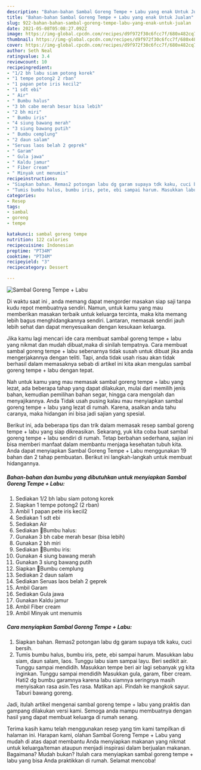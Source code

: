 ```yaml
---
description: "Bahan-bahan Sambal Goreng Tempe + Labu yang enak Untuk Jualan"
title: "Bahan-bahan Sambal Goreng Tempe + Labu yang enak Untuk Jualan"
slug: 922-bahan-bahan-sambal-goreng-tempe-labu-yang-enak-untuk-jualan
date: 2021-05-08T05:08:27.092Z
image: https://img-global.cpcdn.com/recipes/d9f972f30c6fcc7f/680x482cq70/sambal-goreng-tempe-labu-foto-resep-utama.jpg
thumbnail: https://img-global.cpcdn.com/recipes/d9f972f30c6fcc7f/680x482cq70/sambal-goreng-tempe-labu-foto-resep-utama.jpg
cover: https://img-global.cpcdn.com/recipes/d9f972f30c6fcc7f/680x482cq70/sambal-goreng-tempe-labu-foto-resep-utama.jpg
author: Seth Neal
ratingvalue: 3.4
reviewcount: 10
recipeingredient:
- "1/2 bh labu siam potong korek"
- "1 tempe potong2 2 rban"
- "1 papan pete iris kecil2"
- "1 sdt ebi"
- " Air"
- " Bumbu halus"
- "3 bh cabe merah besar bisa lebih"
- "2 bh miri"
- " Bumbu iris"
- "4 siung bawang merah"
- "3 siung bawang putih"
- " Bumbu cemplung"
- "2 daun salam"
- "Seruas laos belah 2 geprek"
- " Garam"
- " Gula jawa"
- " Kaldu jamur"
- " Fiber cream"
- " Minyak unt menumis"
recipeinstructions:
- "Siapkan bahan. Remas2 potongan labu dg garam supaya tdk kaku, cuci bersih."
- "Tumis bumbu halus, bumbu iris, pete, ebi sampai harum. Masukkan labu siam, daun salam, laos. Tunggu labu siam sampai layu. Beri sedikit air. Tunggu sampai mendidih. Masukkan tempe beri air lagi sebanyak yg kita inginkan. Tunggu sampai mendidih Masukkan gula, garam, fiber cream. Hati2 dg bumbu garamnya karena labu siamnya seringnya masih menyisakan rasa asin.Tes rasa. Matikan api. Pindah ke mangkok sayur. Taburi bawang goreng."
categories:
- Resep
tags:
- sambal
- goreng
- tempe

katakunci: sambal goreng tempe 
nutrition: 122 calories
recipecuisine: Indonesian
preptime: "PT34M"
cooktime: "PT34M"
recipeyield: "3"
recipecategory: Dessert

---
```



![Sambal Goreng Tempe + Labu](https://img-global.cpcdn.com/recipes/d9f972f30c6fcc7f/680x482cq70/sambal-goreng-tempe-labu-foto-resep-utama.jpg)

Di waktu  saat ini , anda memang dapat mengorder masakan siap saji tanpa kudu repot membuatnya sendiri. Namun, untuk kamu yang mau memberikan masakan terbaik untuk keluarga tercinta, maka kita memang lebih bagus menghidangkannya sendiri. Lantaran, memasak sendiri jauh lebih sehat dan dapat menyesuaikan dengan kesukaan keluarga.

Jika kamu lagi mencari ide cara membuat sambal goreng tempe + labu yang nikmat dan mudah dibuat,maka di sinilah tempatnya. Cara membuat sambal goreng tempe + labu  sebenarnya tidak susah untuk dibuat jika anda mengerjakannya dengan teliti. Tapi, anda tidak usah risau akan tidak berhasil dalam memasaknya 
sebab di artikel ini kita akan mengulas sambal goreng tempe + labu dengan tepat.  



Nah untuk kamu yang mau memasak sambal goreng tempe + labu yang lezat, ada beberapa tahap yang dapat dilakukan, mulai dari memilih jenis bahan, kemudian pemilihan bahan segar, hingga cara mengolah dan menyajikannya. Anda Tidak usah pusing kalau mau menyiapkan sambal goreng tempe + labu yang lezat di rumah. Karena, asalkan anda  tahu caranya, maka hidangan ini bisa jadi sajian yang spesial.

Berikut ini, ada beberapa tips dan trik dalam memasak resep sambal goreng tempe + labu yang siap dikreasikan. Sekarang, yuk kita coba buat sambal goreng tempe + labu sendiri di rumah. Tetap berbahan sederhana, sajian ini bisa memberi manfaat dalam membantu menjaga kesehatan tubuh kita. Anda dapat menyiapkan Sambal Goreng Tempe + Labu menggunakan 19 bahan dan 2 tahap pembuatan. Berikut ini langkah-langkah untuk membuat hidangannya.

<!--inarticleads1-->

##### Bahan-bahan dan bumbu yang dibutuhkan untuk menyiapkan Sambal Goreng Tempe + Labu:

1. Sediakan 1/2 bh labu siam potong korek
1. Siapkan 1 tempe potong2 (2 rban)
1. Ambil 1 papan pete iris kecil2
1. Sediakan 1 sdt ebi
1. Sediakan  Air
1. Sediakan  🌸Bumbu halus:
1. Gunakan 3 bh cabe merah besar (bisa lebih)
1. Gunakan 2 bh miri
1. Sediakan  🌸Bumbu iris:
1. Gunakan 4 siung bawang merah
1. Gunakan 3 siung bawang putih
1. Siapkan  🌸Bumbu cemplung
1. Sediakan 2 daun salam
1. Sediakan Seruas laos belah 2 geprek
1. Ambil  Garam
1. Sediakan  Gula jawa
1. Gunakan  Kaldu jamur
1. Ambil  Fiber cream
1. Ambil  Minyak unt menumis




<!--inarticleads2-->

##### Cara menyiapkan Sambal Goreng Tempe + Labu:

1. Siapkan bahan. Remas2 potongan labu dg garam supaya tdk kaku, cuci bersih.
1. Tumis bumbu halus, bumbu iris, pete, ebi sampai harum. Masukkan labu siam, daun salam, laos. Tunggu labu siam sampai layu. Beri sedikit air. Tunggu sampai mendidih. Masukkan tempe beri air lagi sebanyak yg kita inginkan. Tunggu sampai mendidih Masukkan gula, garam, fiber cream. Hati2 dg bumbu garamnya karena labu siamnya seringnya masih menyisakan rasa asin.Tes rasa. Matikan api. Pindah ke mangkok sayur. Taburi bawang goreng.




Jadi, itulah artikel mengenai  sambal goreng tempe + labu  yang praktis dan gampang dilakukan versi kami. Semoga anda mampu membuatnya dengan hasil yang dapat membuat keluarga di rumah senang. 

Terima kasih kamu telah menggunakan resep yang tim kami tampilkan di halaman ini. Harapan kami, olahan  Sambal Goreng Tempe + Labu yang mudah di atas dapat membantu Anda menyiapkan makanan yang nikmat untuk keluarga/teman ataupun menjadi inspirasi dalam berjualan makanan. Bagaimana? Mudah bukan? Itulah cara menyiapkan sambal goreng tempe + labu yang bisa Anda praktikkan di rumah. Selamat mencoba!

